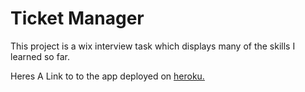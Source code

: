 # Ticket Manager

This project is a wix interview task which displays many of the skills I learned so far.

Heres A Link to to the app deployed on [heroku.](https://owl-ticket-manager.herokuapp.com/)